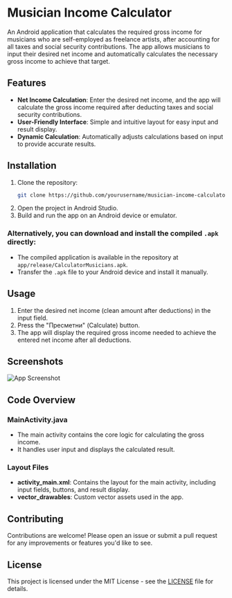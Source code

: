 # Musician Income Calculator

An Android application that calculates the required gross income for musicians who are self-employed as freelance artists, after accounting for all taxes and social security contributions. 
The app allows musicians to input their desired net income and automatically calculates the necessary gross income to achieve that target.

## Features

- **Net Income Calculation**: Enter the desired net income, and the app will calculate the gross income required after deducting taxes and social security contributions.
- **User-Friendly Interface**: Simple and intuitive layout for easy input and result display.
- **Dynamic Calculation**: Automatically adjusts calculations based on input to provide accurate results.

## Installation

1. Clone the repository:
   ```bash
   git clone https://github.com/yourusername/musician-income-calculator.git
2. Open the project in Android Studio.
3. Build and run the app on an Android device or emulator.

### Alternatively, you can download and install the compiled `.apk` directly:
- The compiled application is available in the repository at `app/release/CalculatorMusicians.apk`.
- Transfer the `.apk` file to your Android device and install it manually.

## Usage

1. Enter the desired net income (clean amount after deductions) in the input field.
2. Press the "Пресметни" (Calculate) button.
3. The app will display the required gross income needed to achieve the entered net income after all deductions.

## Screenshots

![App Screenshot](app/screenshot/screenshot.png)

## Code Overview

### MainActivity.java

- The main activity contains the core logic for calculating the gross income.
- It handles user input and displays the calculated result.

### Layout Files

- **activity_main.xml**: Contains the layout for the main activity, including input fields, buttons, and result display.
- **vector_drawables**: Custom vector assets used in the app.

## Contributing

Contributions are welcome! Please open an issue or submit a pull request for any improvements or features you'd like to see.

## License

This project is licensed under the MIT License - see the [LICENSE](LICENSE) file for details.
